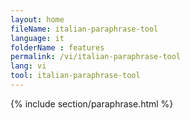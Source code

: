 ```yaml
---
layout: home
fileName: italian-paraphrase-tool
language: it
folderName : features
permalink: /vi/italian-paraphrase-tool
lang: vi
tool: italian-paraphrase-tool
---
```

{% include section/paraphrase.html %}